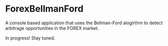 # ForexBellmanFord

A console based application that uses the Bellman-Ford alogirthm to detect arbitrage opportunities in the FOREX market.

In progress! Stay tuned.
